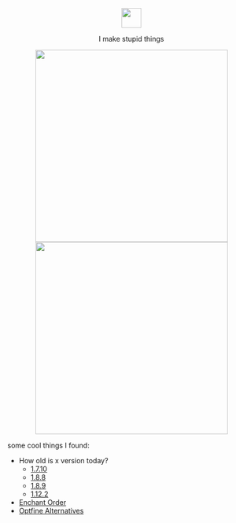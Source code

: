 <div align="center">
    <img width="40" src= "https://github.githubassets.com/images/mona-loading-default.gif"
    >
    <p>I make stupid things</p>
    <img width="391" src= "https://github-readme-stats.vercel.app/api?username=ManInMyVan&show_icons=true&theme=transparent&hide_border=true&show=reviews,discussions_started,discussions_answered,prs_merged&include_all_commits=true"
    >
    <img width="391" src= "https://github-readme-stats.vercel.app/api/top-langs/?username=ManInMyVan&layout=compact&theme=transparent&hide_border=true"
    >
</div>

some cool things I found:
- How old is x version today?
  - [1.7.10](https://howoldisminecraft1710.today/)
  - [1.8.8](https://howoldisminecraft188.today/)
  - [1.8.9](https://howoldisminecraft189.today/)
  - [1.12.2](https://howoldisminecraft1122.today/)
 - [Enchant Order](https://iamcal.github.io/enchant-order/)
 - [Optfine Alternatives](https://optifine.alternatives.lambdaurora.dev/)

